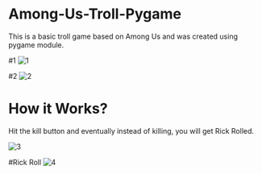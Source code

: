 # Among-Us-Troll-Pygame
This is a basic troll game based on Among Us and was created using pygame module.

#1
![1](https://user-images.githubusercontent.com/64316945/158527172-bdfa1442-28ff-4e9f-991c-7eb4fbb29915.PNG)

#2
![2](https://user-images.githubusercontent.com/64316945/158527178-f49fbdbd-0ba3-428f-ad9b-dd9454e55757.PNG)

# How it Works?
Hit the kill button and eventually instead of killing, you will get Rick Rolled.

![3](https://user-images.githubusercontent.com/64316945/158528103-84a1a40e-69b7-4623-b5b5-8263c301d3f0.PNG)

#Rick Roll
![4](https://user-images.githubusercontent.com/64316945/158528111-daf45449-b5dd-4379-8925-8a512f37ce3b.PNG)

